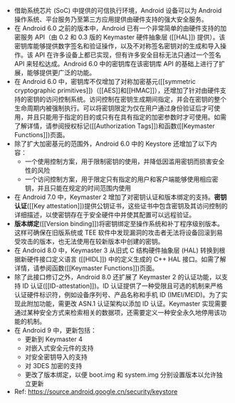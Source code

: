- 借助系统芯片 (SoC) 中提供的可信执行环境，Android 设备可以为 Android 操作系统、平台服务乃至第三方应用提供由硬件支持的强大安全服务。
- 在 Android 6.0 之前的版本中，Android 已有一个非常简单的由硬件支持的加密服务 API（由 0.2 和 0.3 版的 Keymaster 硬件抽象层 ([[HAL]]) 提供）。该密钥库能够提供数字签名和验证操作，以及不对称签名密钥对的生成和导入操作。该 API 在许多设备上都已实现，但有许多安全目标无法只通过一个签名 API 来轻松达成。Android 6.0 中的密钥库在该密钥库 API 的基础上进行了扩展，能够提供更广泛的功能。
- 在 Android 6.0 中，密钥库不仅增加了对称加密基元([[symmetric cryptographic primitives]])（[[AES]]和[[HMAC]]），还增加了针对由硬件支持的密钥的访问控制系统。访问控制在密钥生成期间指定，并会在密钥的整个生命周期内被强制执行。可以将密钥限定为仅在用户通过身份验证后才可使用，并且只能用于指定的目的或只有在具有指定的加密参数时才可使用。如需了解详情，请参阅授权标记([[Authorization Tags]])和函数([[Keymaster Functions]])页面。
- 除了扩大加密基元的范围外，Android 6.0 中的 Keystore 还增加了以下内容：
	- 一个使用控制方案，用于限制密钥的使用，并降低因滥用密钥而损害安全性的风险
	- 一个访问控制方案，用于限定只有指定的用户和客户端能够使用相应密钥，并且只能在规定的时间范围内使用
- 在 Android 7.0 中，Keymaster 2 增加了对密钥认证和版本绑定的支持。**密钥认证**([[Key attestation]])提供公钥证书，这些证书中包含密钥及其访问控制的详细描述，以使密钥存在于安全硬件中并使其配置可以远程验证。
- **版本绑定**([[Version binding]])将密钥绑定至操作系统和补丁程序级别版本。这样可确保在旧版系统或 TEE 软件中发现漏洞的攻击者无法将设备回滚到易受攻击的版本，也无法使用在较新版本中创建的密钥。
- 在 Android 8.0 中，Keymaster 3 从旧式 C 结构硬件抽象层 (HAL) 转换到根据新硬件接口定义语言 ([[HIDL]]) 中的定义生成的 C++ HAL 接口。如需了解详情，请参阅函数([[Keymaster Functions]])页面。
- 除了此接口修订之外，Android 8.0 还扩展了 Keymaster 2 的认证功能，以支持 ID 认证([[ID-attestation]])。ID 认证提供了一种受限且可选的机制来严格认证硬件标识符，例如设备序列号、产品名称和手机 ID (IMEI/MEID)。为了实现此附加功能，需更改 ASN.1 认证架构以添加 ID 认证。Keymaster 实现需要通过某种安全方式来检索相关的数据项，还需要定义一种安全永久地停用该功能的机制。
- 在 Android 9 中，更新包括：
	- 更新到 Keymaster 4
	- 对嵌入式安全元件的支持
	- 对安全密钥导入的支持
	- 对 3DES 加密的支持
	- 更改了版本绑定，以便 boot.img 和 system.img 分别设置版本以允许独立更新
- Ref: https://source.android.google.cn/security/keystore